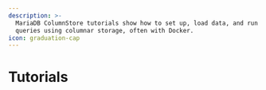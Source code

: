 ```yaml
---
description: >-
  MariaDB ColumnStore tutorials show how to set up, load data, and run fast SQL
  queries using columnar storage, often with Docker.
icon: graduation-cap
---
```


# Tutorials

